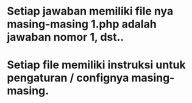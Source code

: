 # Setiap jawaban memiliki file nya masing-masing 1.php adalah jawaban nomor 1, dst..
# Setiap file memiliki instruksi untuk pengaturan / confignya masing-masing.
